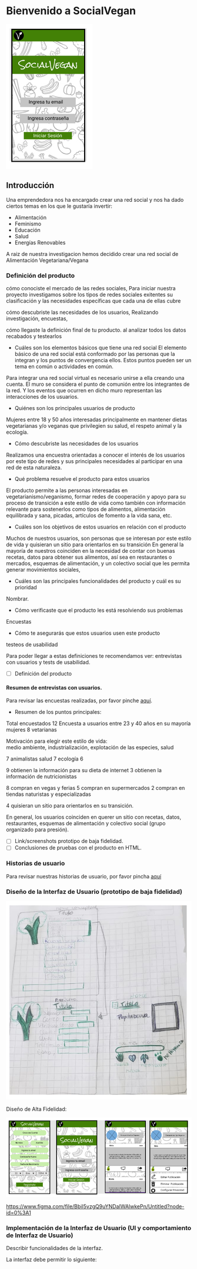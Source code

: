 # Bienvenido a SocialVegan

![Img](src\imagenes\socialVeganInicio.png)
## Introducción

Una emprendedora nos ha encargado crear una red social y nos ha dado ciertos temas
en los que le gustaría invertir:

* Alimentación
* Feminismo
* Educación
* Salud
* Energías Renovables

A raiz de nuestra investigacion hemos decidido crear una red social de Alimentación Vegetariana/Vegana

### Definición del producto

cómo conociste el mercado de las redes sociales,
Para iniciar nuestra proyecto investigamos sobre los tipos de redes sociales exitentes su clasificación y las necesidades específicas que cada una de ellas cubre

cómo descubriste las necesidades de los usuarios,
Realizando investigación, encuestas, 

cómo llegaste  la definición final de tu producto.
al analizar todos los datos recabados y testearlos

* Cuáles son los elementos básicos que tiene una red social
El elemento básico de una red social está conformado por las personas que la integran y los puntos de convergencia ellos. Estos puntos pueden ser un tema en común o actividades en común.

Para integrar una red social virtual es necesario unirse a ella creando una cuenta.
El muro se considera el punto de comunión entre los integrantes de la red. Y los eventos que ocurren en dicho muro representan las interacciones de los usuarios.


* Quiénes son los principales usuarios de producto

Mujeres entre 18 y 50 años interesadas principalmente en mantener dietas vegetarianas y/o veganas que privilegien su salud, el respeto animal y la ecología.

* Cómo descubriste las necesidades de los usuarios

Realizamos una encuestra orientadas a conocer el interés de los usuarios por este tipo de redes y sus principales necesidades al participar en una red de esta naturaleza.

* Qué problema resuelve el producto para estos usuarios

El producto permite a las personas interesadas en vegetarianismo/veganismo, formar redes de cooperación y apoyo para su proceso de transición a este estilo de vida como también con información relevante para sostenerlos como tipos de alimentos, alimentación equilibrada y sana, picadas, artículos de fomento a la vida sana, etc.

* Cuáles son los objetivos de estos usuarios en relación con el producto

Muchos de nuestros usuarios, son personas que se interesan por este estilo de vida y quisieran un sitio para orientarlos en su transición
En general la mayoría de nuestros coinciden en la necesidad de contar con buenas recetas, datos para obtener sus alimentos, así sea en restaurantes o mercados, esquemas de alimentación, y un colectivo social que les permita  generar movimientos sociales,

* Cuáles son las principales funcionalidades del producto y cuál es su prioridad

Nombrar.

* Cómo verificaste que el producto les está resolviendo sus problemas

Encuestas

* Cómo te asegurarás que estos usuarios usen este producto

testeos de usabilidad


Para poder llegar a estas definiciones te recomendamos ver: entrevistas con
usuarios y tests de usabilidad.

* [ ] Definición del producto


#### Resumen de entrevistas con usuarios.
Para revisar las encuestas realizadas, por favor pinche 
[aquí](https://es.surveymonkey.com/results/SM-YV92YGDQV/).

* Resumen de los puntos principales:

Total encuestados 12
Encuesta a usuarios entre 23 y 40 años
en su mayoría mujeres
8 vetarianas

Motivación para elegir este estilo de vida:  
medio ambiente, industrialización, explotación de las especies, salud

7 animalistas
salud 7
ecología 6

9 obtienen la información para su dieta de internet
3 obtienen la información de nutricionistas

8 compran en vegas y ferias
5 compran en supermercados
2 compran en tiendas naturistas y especializadas

4 quisieran un sitio para orientarlos en su transición.

En general, los usuarios coinciden en querer un sitio con recetas, datos, restaurantes, esquemas de alimentación y colectivo social (grupo organizado para presión).


* [ ] Link/screenshots prototipo de baja fidelidad.
* [ ] Conclusiones de pruebas con el producto en HTML.

### Historias de usuario
Para revisar nuestras historias de usuario, por favor pincha
[aquí](https://drive.google.com/drive/folders/1pvTZKcE55xdAUkaaZS0a6C-rbvwYRHWf)


### Diseño de la Interfaz de Usuario (prototipo de baja fidelidad)

![](\src\imagenes\PBF.png)



Diseño de Alta Fidelidad:

![](\src\imagenes\socialVegan.png)

https://www.figma.com/file/BbiI5vzgQ9uYNDaIWAlwkePn/Untitled?node-id=0%3A1


### Implementación de la Interfaz de Usuario (UI y comportamiento de Interfaz de Usuario)

Describir funcionalidades de la interfaz.

La interfaz debe permitir lo siguiente:
